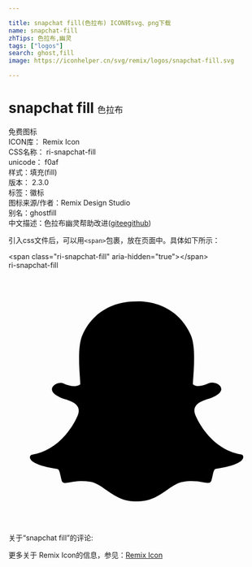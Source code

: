 ```yaml
---

title: snapchat fill(色拉布) ICON转svg、png下载
name: snapchat-fill
zhTips: 色拉布,幽灵
tags: ["logos"]
search: ghost,fill
image: https://iconhelper.cn/svg/remix/logos/snapchat-fill.svg

---
```


# snapchat fill  <small style="font-size: 60%;font-weight: 100">色拉布</small>


<div class="detail-page">
<p>
<span><span class="badge-success badge">免费图标</span> </span>
<br/>
<span>
ICON库：
<span class="badge-secondary badge">Remix Icon</span> 
</span>
<br/>
<span>
CSS名称：
<span class="badge-secondary badge">ri-snapchat-fill</span> 
</span>
<br/>
<span>
unicode：
<span class="badge-secondary badge">f0af</span> 
<copy-btn content='f0af' btn-title=""></copy-btn>
<copy-btn :content='String.fromCodePoint(parseInt("f0af", 16))' btn-title="复制U"></copy-btn>
</span><br/><span>样式：<span class="badge-light badge">填充(fill)</span></span>
<br/>
<span>
版本：
<span class="badge-secondary badge">2.3.0</span> 
</span><br/><span>标签：<span class="badge-light badge"><router-link to="/tags/logos.html">徽标</router-link></span></span>
<br/>
<span>图标来源/作者：<span class="badge-light badge">Remix Design Studio</span></span> 
<br/>
<span>别名：<span class="badge-light badge">ghost</span><span class="badge-light badge">fill</span></span><br/><span class="zh-detail">中文描述：<span class="badge-primary badge">色拉布</span><span class="badge-primary badge">幽灵</span><span class="help-link"><span>帮助改进</span>(<a href="https://gitee.com/liuwave/icon-helper/edit/master/json/remix/logos/snapchat-fill.json" target="_blank" rel="noopener noreferrer">gitee</a><a href="https://github.com/liuwave/icon-helper/edit/master/json/remix/logos/snapchat-fill.json" target="_blank" rel="noopener noreferrer">github</a></span>)</span><br/>
</p>
</div>
<div class="alert alert-dark">
  <i class="ri-snapchat-fill ri-xs"></i>
  <i class="ri-snapchat-fill ri-sm"></i>
  <i class="ri-snapchat-fill ri-lg"></i>
  <i class="ri-snapchat-fill ri-2x"></i>
  <i class="ri-snapchat-fill ri-3x"></i>
  <i class="ri-snapchat-fill ri-5x"></i>
  <i class="ri-snapchat-fill ri-7x"></i>
</div>
<div>
  <p>引入css文件后，可以用<code>&lt;span&gt;</code>包裹，放在页面中。具体如下所示：    
  </p>
  <div class="alert alert-primary" style="font-size: 14px">
    &lt;span class="ri-snapchat-fill" aria-hidden="true"&gt;&lt;/span&gt;
    <copy-btn content='<span class="ri-snapchat-fill" aria-hidden="true"></span>'></copy-btn>
  </div>
  <div class="alert alert-secondary">
    <i class="ri-snapchat-fill"
    style="font-size: 24px"
    aria-hidden="true"></i> ri-snapchat-fill
    <copy-btn content="ri-snapchat-fill" btn-title="复制图标名称"></copy-btn>
  </div>
</div>
<div id="svg" class="svg-wrap">
<svg xmlns="http://www.w3.org/2000/svg" viewBox="0 0 24 24">
    <g>
        <path fill="none" d="M0 0h24v24H0z"/>
        <path d="M11.871 21.764c-1.19 0-1.984-.561-2.693-1.056-.503-.357-.976-.696-1.533-.79a4.568 4.568 0 0 0-.803-.066c-.472 0-.847.071-1.114.125-.17.03-.312.058-.424.058-.116 0-.263-.032-.32-.228-.05-.16-.081-.312-.112-.459-.08-.37-.147-.597-.286-.62-1.489-.227-2.38-.57-2.554-.976-.014-.044-.031-.09-.031-.125-.01-.125.08-.227.205-.25 1.181-.196 2.242-.824 3.138-1.858.696-.803 1.035-1.579 1.066-1.663 0-.01.009-.01.009-.01.17-.351.205-.65.102-.895-.191-.46-.825-.656-1.257-.79-.111-.03-.205-.066-.285-.093-.37-.147-.986-.46-.905-.892.058-.312.472-.535.811-.535.094 0 .174.014.24.05.38.173.723.262 1.017.262.366 0 .54-.138.584-.182a24.93 24.93 0 0 0-.035-.593c-.09-1.365-.192-3.059.24-4.03 1.298-2.907 4.053-3.14 4.869-3.14L12.156 3h.05c.815 0 3.57.227 4.868 3.139.437.971.33 2.67.24 4.03l-.008.067c-.01.182-.023.356-.032.535.045.035.205.169.535.173.286-.008.598-.102.954-.263a.804.804 0 0 1 .312-.066c.125 0 .25.03.357.066h.009c.299.112.495.321.495.54.009.205-.152.517-.914.825-.08.03-.174.067-.285.093-.424.13-1.057.335-1.258.79-.111.24-.066.548.103.895 0 .01.009.01.009.01.049.124 1.337 3.049 4.204 3.526a.246.246 0 0 1 .205.25c0 .044-.009.089-.031.129-.174.41-1.057.744-2.555.976-.138.022-.205.25-.285.62a6.831 6.831 0 0 1-.112.459c-.044.147-.138.227-.298.227h-.023c-.102 0-.24-.013-.423-.049a5.285 5.285 0 0 0-1.115-.116c-.263 0-.535.023-.802.067-.553.09-1.03.433-1.534.79-.717.49-1.515 1.051-2.697 1.051h-.254z"/>
    </g>
</svg>

</div>
<detail full-name='ri-snapchat-fill'></detail>  
<div>
<p>关于“snapchat fill”的评论:</p>
</div>
<Vssue title="关于“snapchat fill”的评论" ></Vssue>    
<div><p>更多关于  Remix Icon的信息，参见：<a target="_blank" href="https://iconhelper.cn/remix.html">Remix Icon</a>
</p></div>
